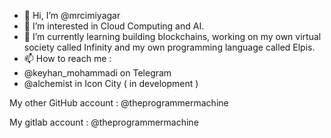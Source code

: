 - 👋 Hi, I’m @mrcimiyagar
- 👀 I’m interested in Cloud Computing and AI.
- 🌱 I’m currently learning building blockchains, working on my own virtual society called Infinity and my own programming language called Elpis.
- 📫 How to reach me : 
-   @keyhan_mohammadi on Telegram
-   @alchemist in Icon City ( in development )

My other GitHub account : @theprogrammermachine

My gitlab account : @theprogrammermachine

<!---
mrcimiyagar/mrcimiyagar is a ✨ special ✨ repository because its `README.md` (this file) appears on your GitHub profile.
You can click the Preview link to take a look at your changes.
--->
